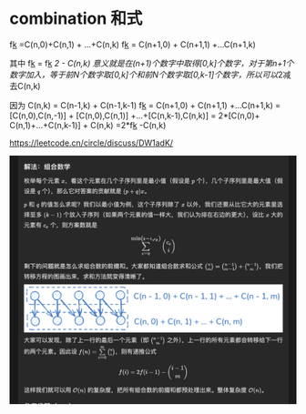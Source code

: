 
# combination 和式

f[k](n) =C(n,0)+C(n,1) + ...+C(n,k)
f[k](n+1) = C(n+1,0) + C(n+1,1) +...C(n+1,k)

其中
f[k](n+1) = f[k](n) *2 - C(n,k)
意义就是在(n+1)个数字中取得[0,k]个数字，对于第n+1个数字加入，等于前N个数字取[0,k]个和前N个数字取[0,k-1]个数字，所以可以*2减去C(n,k)

因为 C(n,k) = C(n-1,k) + C(n-1,k-1)
f[k](n+1) = C(n+1,0) + C(n+1,1) +...C(n+1,k)
          =[C(n,0),C(n,-1)] + [C(n,0),C(n,1)] +...+[C(n,k-1),C(n,k)]
          = 2*[C(n,0)+ C(n,1)+...+C(n,k-1)] + C(n,k)
          =2*f[k](n) -C(n,k)

https://leetcode.cn/circle/discuss/DW1adK/ 

![pic](Screenshot%202025-01-19%20at%2019.48.44.png)
